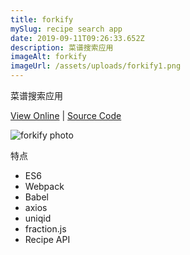 ```yaml
---
title: forkify
mySlug: recipe search app
date: 2019-09-11T09:26:33.652Z
description: 菜谱搜索应用
imageAlt: forkify
imageUrl: /assets/uploads/forkify1.png
---
```

菜谱搜索应用

[View Online](https://byo-forkify.netlify.com/) | [Source Code](https://github.com/byodian/forkify)

![forkify photo](/assets/uploads/forkify1.png)

特点

- ES6
- Webpack
- Babel
- axios
- uniqid
- fraction.js
- Recipe API
